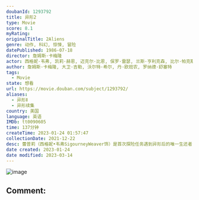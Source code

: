 ```yaml
---
doubanId: 1293792
title: 异形2
type: Movie
score: 8.1
myRating: 
originalTitle: 2Aliens
genre: 动作, 科幻, 惊悚, 冒险
datePublished: 1986-07-18
director: 詹姆斯·卡梅隆
actor: 西格妮·韦弗, 凯莉·赫恩, 迈克尔·比恩, 保罗·雷瑟, 兰斯·亨利克森, 比尔·帕克斯顿, 威廉·霍普, 詹妮特·戈德斯坦恩, 阿尔·马修斯, 马克·罗斯顿, 里科·罗斯, 科莱特·希勒, 丹尼尔·卡什, 辛西娅·戴尔·斯科特, 提普·蒂平, 保罗·马克斯韦尔, 约翰·利斯, 卡尔·图普, 户田惠子
author: 詹姆斯·卡梅隆, 大卫·吉勒, 沃尔特·希尔, 丹·欧班农, 罗纳德·舒塞特
tags:
  - Movie
state: 想看
url: https://movie.douban.com/subject/1293792/
aliases:
  - 异形Ⅱ
  - 异形续集
country: 美国
language: 英语
IMDb: tt0090605
time: 137分钟
createTime: 2023-01-24 01:57:47
collectionDate: 2021-12-22
desc: 蕾普莉（西格妮•韦弗SigourneyWeaver饰）是首次探险任务遇到异形后的唯一生还者，她一直冬眠直到被救援队救回地球。当她睁开眼睛后，才发现自己已经冬眠了57年！期间，人类已经移居到了异...
date created: 2023-01-24
date modified: 2023-03-14
---
```


![image](p2243611590.jpg)

Comment:
---
